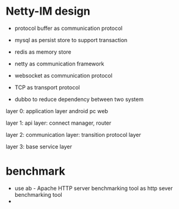 # Netty-IM design 

- protocol buffer as communication protocol 
- mysql as persist store to support transaction  
- redis as memory store 
 
- netty as communication framework 
- websocket as communication protocol 
- TCP as transport protocol 

- dubbo to reduce dependency between two system 

layer 0: application layer   android pc web 

layer 1: api layer: connect manager, router 

layer 2: communication layer: transition protocol layer  

layer 3: base service layer  


# benchmark 
- use ab - Apache HTTP server benchmarking tool as http sever benchmarking tool 
-
